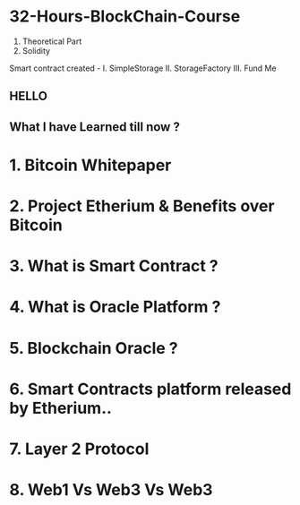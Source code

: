 # 32-Hours-BlockChain-Course
1. Theoretical Part 
2. Solidity

Smart contract created - 
I. SimpleStorage
II. StorageFactory
III. Fund Me 
## HELLO ##

## What I have Learned till now ? ##
# 1. Bitcoin Whitepaper #
# 2. Project Etherium & Benefits over Bitcoin #
# 3. What is Smart Contract ? #
# 4. What is Oracle Platform ? #
# 5. Blockchain Oracle ? #
# 6. Smart Contracts platform released by Etherium.. #
# 7. Layer 2 Protocol #
# 8. Web1 Vs Web3 Vs Web3 #


